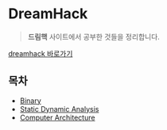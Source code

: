 # DreamHack

> **드림핵** 사이트에서 공부한 것들을 정리합니다.

[dreamhack 바로가기](https://dreamhack.io)

## 목차
- [Binary](./binary.md)
- [Static Dynamic Analysis](./Static%20Dynamic%20Analysis.md)
- [Computer Architecture](./Computer%20Architecture.md)